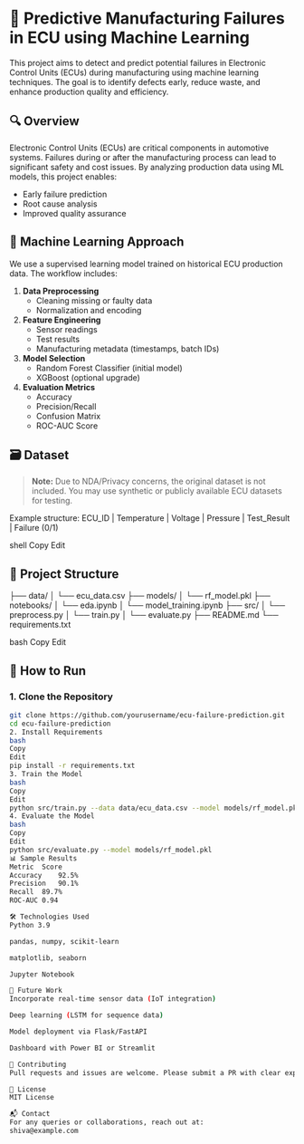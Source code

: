 # 🚗 Predictive Manufacturing Failures in ECU using Machine Learning

This project aims to detect and predict potential failures in Electronic Control Units (ECUs) during manufacturing using machine learning techniques. The goal is to identify defects early, reduce waste, and enhance production quality and efficiency.

## 🔍 Overview

Electronic Control Units (ECUs) are critical components in automotive systems. Failures during or after the manufacturing process can lead to significant safety and cost issues. By analyzing production data using ML models, this project enables:

- Early failure prediction
- Root cause analysis
- Improved quality assurance

## 🧠 Machine Learning Approach

We use a supervised learning model trained on historical ECU production data. The workflow includes:

1. **Data Preprocessing**
   - Cleaning missing or faulty data
   - Normalization and encoding
2. **Feature Engineering**
   - Sensor readings
   - Test results
   - Manufacturing metadata (timestamps, batch IDs)
3. **Model Selection**
   - Random Forest Classifier (initial model)
   - XGBoost (optional upgrade)
4. **Evaluation Metrics**
   - Accuracy
   - Precision/Recall
   - Confusion Matrix
   - ROC-AUC Score

## 🗃️ Dataset

> **Note:** Due to NDA/Privacy concerns, the original dataset is not included. You may use synthetic or publicly available ECU datasets for testing.

Example structure:
ECU_ID | Temperature | Voltage | Pressure | Test_Result | Failure (0/1)

shell
Copy
Edit

## 📁 Project Structure

├── data/
│ └── ecu_data.csv
├── models/
│ └── rf_model.pkl
├── notebooks/
│ └── eda.ipynb
│ └── model_training.ipynb
├── src/
│ └── preprocess.py
│ └── train.py
│ └── evaluate.py
├── README.md
└── requirements.txt

bash
Copy
Edit

## 🚀 How to Run

### 1. Clone the Repository

```bash
git clone https://github.com/yourusername/ecu-failure-prediction.git
cd ecu-failure-prediction
2. Install Requirements
bash
Copy
Edit
pip install -r requirements.txt
3. Train the Model
bash
Copy
Edit
python src/train.py --data data/ecu_data.csv --model models/rf_model.pkl
4. Evaluate the Model
bash
Copy
Edit
python src/evaluate.py --model models/rf_model.pkl
📊 Sample Results
Metric	Score
Accuracy	92.5%
Precision	90.1%
Recall	89.7%
ROC-AUC	0.94

🛠️ Technologies Used
Python 3.9

pandas, numpy, scikit-learn

matplotlib, seaborn

Jupyter Notebook

📌 Future Work
Incorporate real-time sensor data (IoT integration)

Deep learning (LSTM for sequence data)

Model deployment via Flask/FastAPI

Dashboard with Power BI or Streamlit

🤝 Contributing
Pull requests and issues are welcome. Please submit a PR with clear explanation and follow the repo structure.

📄 License
MIT License

📬 Contact
For any queries or collaborations, reach out at:
shiva@example.com
